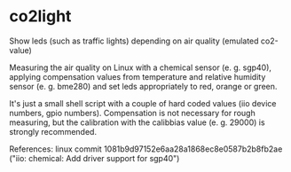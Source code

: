 # co2light

Show leds (such as traffic lights) depending on air quality (emulated co2-value)

Measuring the air quality on Linux with a chemical sensor (e. g. sgp40), 
applying compensation values from temperature and relative humidity sensor (e. g. bme280) and 
set leds appropriately to red, orange or green.

It's just a small shell script with a couple of hard coded values (iio device numbers, gpio numbers). 
Compensation is not necessary for rough measuring, 
but the calibration with the calibbias value (e. g. 29000) is strongly recommended.

References:
linux commit 1081b9d97152e6aa28a1868ec8e0587b2b8fb2ae ("iio: chemical: Add driver support for sgp40")
